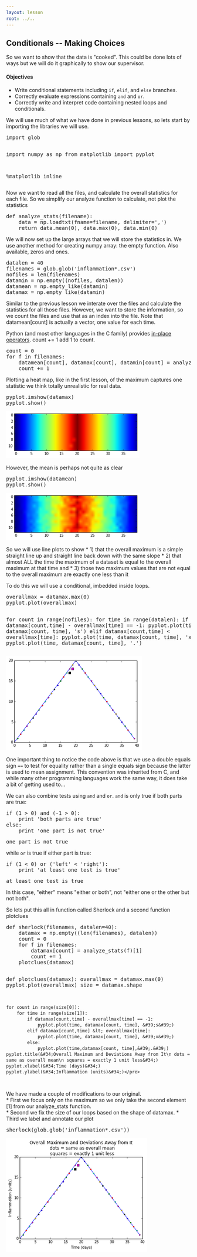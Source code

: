 ```yaml
---
layout: lesson
root: ../..
---
```


## Conditionals -- Making Choices


<div>
<p>So we want to show that the data is &quot;cooked&quot;. This could be done lots of ways but we will do it graphically to show our supervisor.</p>
</div>


<div>
<h4 id="objectives">Objectives</h4>
<ul>
<li>Write conditional statements including <code>if</code>, <code>elif</code>, and <code>else</code> branches.</li>
<li>Correctly evaluate expressions containing <code>and</code> and <code>or</code>.</li>
<li>Correctly write and interpret code containing nested loops and conditionals.</li>
</ul>
</div>


<div>
<p>We will use much of what we have done in previous lessons, so lets start by importing the libraries we will use.</p>
</div>


<div class="in">
<pre>import glob

import numpy as np
from matplotlib import pyplot

%matplotlib inline</pre>
</div>


<div>
<p>Now we want to read all the files, and calculate the overall statistics for each file. So we simplify our analyze function to calculate, not plot the statistics</p>
</div>


<div class="in">
<pre>def analyze_stats(filename):
    data = np.loadtxt(fname=filename, delimiter=&#39;,&#39;)
    return data.mean(0), data.max(0), data.min(0)</pre>
</div>


<div>
<p>We will now set up the large arrays that we will store the statistics in. We use another method for creating numpy array: the empty function. Also available, zeros and ones.</p>
</div>


<div class="in">
<pre>datalen = 40
filenames = glob.glob(&#39;inflammation*.csv&#39;)
nofiles = len(filenames)
datamin = np.empty((nofiles, datalen))
datamean = np.empty_like(datamin)
datamax = np.empty_like(datamin)</pre>
</div>


<div>
<p>Similar to the previous lesson we interate over the files and calculate the statistics for all those files. However, we want to store the information, so we count the files and use that as an index into the file. Note that datamean[count] is actually a vector, one value for each time.</p>
<p>Python (and most other languages in the C family) provides <a href="../../gloss.html#in-place-operator">in-place operators</a>. count += 1 add 1 to count.</p>
</div>


<div class="in">
<pre>count = 0
for f in filenames:
    datamean[count], datamax[count], datamin[count] = analyze_stats(f)
    count += 1</pre>
</div>


<div>
<p>Plotting a heat map, like in the first lesson, of the maximum captures one statistic we think totally unrealistic for real data.</p>
</div>


<div class="in">
<pre>pyplot.imshow(datamax)
pyplot.show()</pre>
</div>

<div class="out">
<pre>
<img src="../../novice/python/04-simple_cond_files/novice/python/04-simple_cond_12_0.png">
</pre>
</div>


<div>
<p>However, the mean is perhaps not quite as clear</p>
</div>


<div class="in">
<pre>pyplot.imshow(datamean)
pyplot.show()</pre>
</div>

<div class="out">
<pre>
<img src="../../novice/python/04-simple_cond_files/novice/python/04-simple_cond_14_0.png">
</pre>
</div>


<div>
<p>So we will use line plots to show * 1) that the overall maximum is a simple straight line up and straight line back down with the same slope * 2) that almost ALL the time the maximum of a dataset is equal to the overall maximum at that time and * 3) those two maximum values that are not equal to the overall maximum are exactly one less than it</p>
<p>To do this we will use a conditional, imbedded inside loops.</p>
</div>


<div class="in">
<pre>overallmax = datamax.max(0)
pyplot.plot(overallmax)

for count in range(nofiles):
    for time in range(datalen):
        if datamax[count,time] - overallmax[time] == -1:
            pyplot.plot(time, datamax[count, time], &#39;s&#39;)
        elif datamax[count,time] &lt; overallmax[time]:
            pyplot.plot(time, datamax[count, time], &#39;x&#39;)
        else:
            pyplot.plot(time, datamax[count, time], &#39;.&#39;)
</pre>
</div>

<div class="out">
<pre>
<img src="../../novice/python/04-simple_cond_files/novice/python/04-simple_cond_16_0.png">
</pre>
</div>


<div>
<p>One important thing to notice the code above is that we use a double equals sign <code>==</code> to test for equality rather than a single equals sign because the latter is used to mean assignment. This convention was inherited from C, and while many other programming languages work the same way, it does take a bit of getting used to...</p>
<p>We can also combine tests using <code>and</code> and <code>or</code>. <code>and</code> is only true if both parts are true:</p>
</div>


<div class="in">
<pre>if (1 &gt; 0) and (-1 &gt; 0):
    print &#39;both parts are true&#39;
else:
    print &#39;one part is not true&#39;</pre>
</div>

<div class="out">
<pre>one part is not true
</pre>
</div>


<div>
<p>while <code>or</code> is true if either part is true:</p>
</div>


<div class="in">
<pre>if (1 &lt; 0) or (&#39;left&#39; &lt; &#39;right&#39;):
    print &#39;at least one test is true&#39;</pre>
</div>

<div class="out">
<pre>at least one test is true
</pre>
</div>


<div>
<p>In this case, &quot;either&quot; means &quot;either or both&quot;, not &quot;either one or the other but not both&quot;.</p>
</div>


<div>
<p>So lets put this all in function called Sherlock and a second function plotclues</p>
</div>


<div class="in">
<pre>def sherlock(filenames, datalen=40):
    datamax = np.empty((len(filenames), datalen))
    count = 0
    for f in filenames:
        datamax[count] = analyze_stats(f)[1]
        count += 1
    plotclues(datamax)

def plotclues(datamax):
    overallmax = datamax.max(0)
    pyplot.plot(overallmax)
    size = datamax.shape

    for count in range(size[0]):
        for time in range(size[1]):
            if datamax[count,time] - overallmax[time] == -1:
                pyplot.plot(time, datamax[count, time], &#39;s&#39;)
            elif datamax[count,time] &lt; overallmax[time]:
                pyplot.plot(time, datamax[count, time], &#39;x&#39;)
            else:
                pyplot.plot(time,datamax[count, time],&#39;.&#39;)
    pyplot.title(&#34;Overall Maximum and Deviations Away from It\n dots = same as overall mean\n squares = exactly 1 unit less&#34;)
    pyplot.xlabel(&#34;Time (days)&#34;)
    pyplot.ylabel(&#34;Inflammation (units)&#34;)</pre>
</div>


<div>
<p>We have made a couple of modifications to our original.<br />* First we focus only on the maximum so we only take the second element [1] from our analyze_stats function.<br />* Second we fix the size of our loops based on the shape of datamax. * Third we label and annotate our plot</p>
</div>


<div class="in">
<pre>sherlock(glob.glob(&#39;inflammation*.csv&#39;))</pre>
</div>

<div class="out">
<pre>
<img src="../../novice/python/04-simple_cond_files/novice/python/04-simple_cond_25_0.png">
</pre>
</div>
